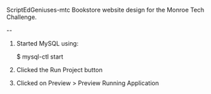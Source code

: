 ScriptEdGeniuses-mtc
Bookstore website design for the Monroe Tech Challenge.

--

1) Started MySQL using:

   $ mysql-ctl start

2) Clicked the Run Project button

3) Clicked on Preview > Preview Running Application
